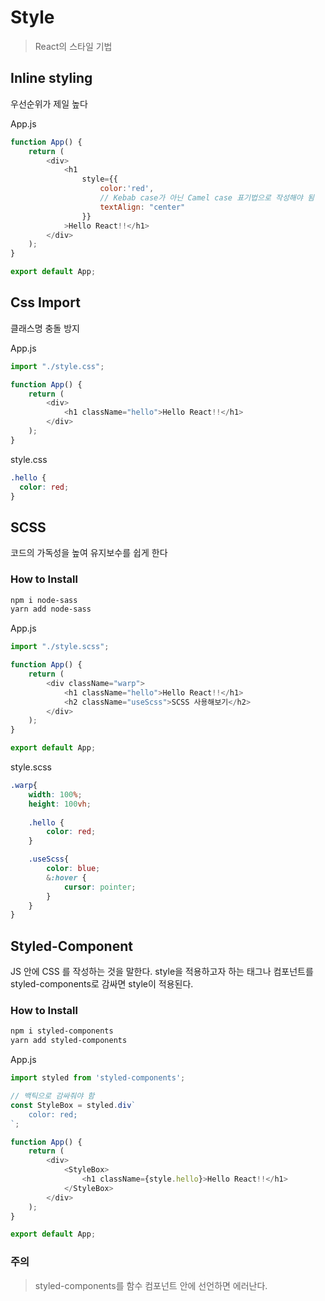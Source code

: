 # Style
> React의 스타일 기법

## Inline styling
우선순위가 제일 높다

App.js
```js
function App() {
    return (
        <div>
            <h1
                style={{
                    color:'red',
                    // Kebab case가 아닌 Camel case 표기법으로 작성해야 됨
                    textAlign: "center"
                }}
            >Hello React!!</h1>
        </div>
    );
}

export default App;
```

## Css Import
클래스명 충돌 방지

App.js
```js
import "./style.css";

function App() {
    return (
        <div>
            <h1 className="hello">Hello React!!</h1>
        </div>
    );
}
```

style.css
```css
.hello {
  color: red;
}
```

## SCSS
코드의 가독성을 높여 유지보수를 쉽게 한다

### How to Install
```bash
npm i node-sass
yarn add node-sass
```

App.js
```js
import "./style.scss";

function App() {
    return (
        <div className="warp">
            <h1 className="hello">Hello React!!</h1>
            <h2 className="useScss">SCSS 사용해보기</h2>
        </div>
    );
}

export default App;
```

style.scss
```scss
.warp{
    width: 100%;
    height: 100vh;
    
    .hello {
        color: red;
    }

    .useScss{
        color: blue;
        &:hover {
            cursor: pointer;
        }
    }
}
```

## Styled-Component
JS 안에 CSS 를 작성하는 것을 말한다. style을 적용하고자 하는 태그나 컴포넌트를 styled-components로 감싸면 style이 적용된다.

### How to Install
```bash
npm i styled-components
yarn add styled-components
```

App.js
```js
import styled from 'styled-components';

// 백틱으로 감싸줘야 함
const StyleBox = styled.div`
    color: red;
`;

function App() {
    return (
        <div>
            <StyleBox>
                <h1 className={style.hello}>Hello React!!</h1>
            </StyleBox>
        </div>
    );
}

export default App;
```
### 주의
> styled-components를 함수 컴포넌트 안에 선언하면 에러난다.
